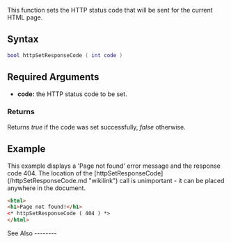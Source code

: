 This function sets the HTTP status code that will be sent for the current HTML page.

Syntax
------

``` lua
bool httpSetResponseCode ( int code )
```

Required Arguments
------------------

-   **code:** the HTTP status code to be set.

### Returns

Returns *true* if the code was set successfully, *false* otherwise.

Example
-------

<section name="Server/HTTP" class="http" show="true">
This example displays a 'Page not found' error message and the response code 404. The location of the [httpSetResponseCode](/httpSetResponseCode.md "wikilink") call is unimportant - it can be placed anywhere in the document.

``` html
<html>
<h1>Page not found!</h1>
<* httpSetResponseCode ( 404 ) *>
</html>
```

</section>
See Also
--------
